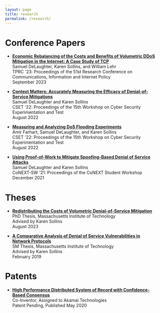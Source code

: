 ```yaml
---
layout: page
title: research
permalink: /research/
---
```



# Conference Papers
- **[Economic Rebalancing of the Costs and Benefits of Volumetric DDoS Mitigation in the Internet: A Case Study of TCP](https://papers.ssrn.com/sol3/papers.cfm?abstract_id=4524254)**<br>
  Samuel DeLaughter, Karen Sollins, and William Lehr<br>
  TPRC '23: Proceedings of the 51st Research Conference on Communications, Information and Internet Policy<br>
  September 2023

- **[Context Matters: Accurately Measuring the Efficacy of Denial-of-Service Mitigations](https://dl.acm.org/doi/10.1145/3546096.3546109)**<br>
  Samuel DeLaughter and Karen Sollins<br>
  CSET '22: Proceedings of the 15th Workshop on Cyber Security Experimentation and Test<br>
  August 2022

- **[Measuring and Analyzing DoS Flooding Experiments](https://dl.acm.org/doi/10.1145/3546096.3546105)**<br>
  Amir Farhart, Samuel DeLaughter, and Karen Sollins<br>
  CSET '22: Proceedings of the 15th Workshop on Cyber Security Experimentation and Test<br>
  August 2022

- **[Using Proof-of-Work to Mitigate Spoofing-Based Denial of Service Attacks](https://dl.acm.org/doi/10.1145/3488658.3493789)**<br>
  Samuel DeLaughter and Karen Sollins<br>
  CoNEXT-SW '21: Proceedings of the CoNEXT Student Workshop<br>
  December 2021

# Theses
  - **[Redistributing the Costs of Volumetric Denial-of-Service Mitigation](phd/thesis.pdf)**<br>
  PhD Thesis, Massachusetts Institute of Technology<br>
  Advised by Karen Sollins<br>
  August 2023

  - **[A Comparative Analysis of Denial of Service Vulnerabilities in Network Protocols](https://dspace.mit.edu/handle/1721.1/121654)**<br>
  SM Thesis, Massachusetts Institute of Technology<br>
  Advised by Karen Sollins<br>
  February 2019


# Patents
- **[High Performance Distributed System of Record with Confidence-Based Consensus](https://patents.google.com/patent/US20200167779A1/)**<br>
  Co-Inventor, Assigned to Akamai Technologies<br>
  Patent Pending, Published May 2020
